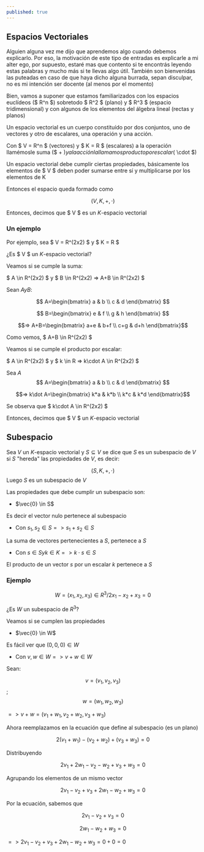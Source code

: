 ```yaml
---
published: true
---
```

## Espacios Vectoriales

Alguien alguna vez me dijo que aprendemos algo cuando debemos explicarlo. Por eso, la motivación de este tipo de entradas es explicarle a mi alter ego, por supuesto, estaré mas que contento si te encontrás leyendo estas palabras y mucho más si te llevas algo útil. También son bienvenidas las puteadas en caso de que haya dicho alguna burrada, sepan disculpar, no es mi intención ser docente (al menos por el momento)

Bien, vamos a suponer que estamos familiarizados con los espacios euclídeos ($ R^n $) sobretodo $ R^2 $ (plano) y $ R^3 $ (espacio tridimensional) y con algunos de los elementos del álgebra lineal (rectas y planos)

Un espacio vectorial es un cuerpo constituído por dos conjuntos, uno de vectores y otro de escalares, una operación y una acción.

Con $ V = R^n $ (vectores) y $ K = R $ (escalares) a la operación llamémosle suma ($ + $)
y a la acción la llamamos producto por escalar ($ \cdot $)

Un espacio vectorial debe cumplir ciertas propiedades, básicamente los elementos de $ V $ deben poder sumarse entre sí y multiplicarse por los elementos de K

Entonces el espacio queda formado como

$$ (V, K, +, \cdot) \label{eq:spc}$$

Entonces, decimos que $ V $ es un $K$-espacio vectorial

### Un ejemplo

Por ejemplo, sea $ V = R^(2x2) $ y $ K = R $

¿Es $ V $ un $K$-espacio vectorial?

Veamos si se cumple la suma:

$ A \in R^(2x2) $ y $ B \in R^(2x2) => A+B \in R^(2x2) $

Sean $A y B$:

$$ A=\begin{bmatrix}
    a & b \\
	c & d
\end{bmatrix} $$

$$ B=\begin{bmatrix}
    e & f \\
	g & h
\end{bmatrix} $$

$$=> A+B=\begin{bmatrix}
              a+e & b+f \\
              c+g & d+h
\end{bmatrix}$$

Como vemos, $ A+B \in R^(2x2) $

Veamos si se cumple el producto por escalar:

$ A \in R^(2x2) $ y $ k \in R => k\cdot A \in R^(2x2) $

Sea $A$
$$ A=\begin{bmatrix}
    a & b \\
	c & d
\end{bmatrix} $$

$$=> k\dot A=\begin{bmatrix}
              k*a & k*b \\
              k*c & k*d
\end{bmatrix}$$

Se observa que $ k\cdot A \in R^(2x2) $

Entonces, decimos que $ V $ un $K$-espacio vectorial

## Subespacio

Sea $V$ un $K$-espacio vectorial y $S\subseteq V$ se dice que $S$ es un subespacio de $V$ si $S$ "hereda" las propiedades de $V$, es decir:

$$ (S, K, +, \cdot) $$ Luego $S$ es un subespacio de $V$

Las propiedades que debe cumplir un subespacio son:

- $\vec{0} \in S$

Es decir el vector nulo pertenece al subespacio

- Con $s_{1},s_{2} \in S => s_{1}+s_{2} \in S$

La suma de vectores pertenecientes a $S$, pertenece a $S$

- Con $s \in S y k \in K => k\cdot s \in S$

El producto de un vector $s$ por un escalar $k$ pertenece a $S$

### Ejemplo

$$ W={(x_1, x_2, x_3) \in R^3 / 2x_1-x_2+x_3=0} $$

¿Es $W$ un subespacio de $R^3$?

Veamos si se cumplen las propiedades

- $\vec{0} \in W$

Es fácil ver que $(0, 0, 0) \in W$

- Con $v,w \in W => v+w \in W$

Sean:

$$v=(v_1, v_2, v_3)$$;
$$w=(w_1, w_2, w_3)$$

$=> v+w=(v_1+w_1, v_2+w_2, v_3+w_3)$

Ahora reemplazamos en la ecuación que define al subespacio (es un plano)

$$2(v_1+w_1)-(v_2+w_2)+(v_3+w_3)=0$$

Distribuyendo

$$2v_1+2w_1-v_2-w_2+v_3+w_3=0$$

Agrupando los elementos de un mismo vector

$$2v_1-v_2+v_3+2w_1-w_2+w_3=0$$

Por la ecuación, sabemos que 

$$2v_1-v_2+v_3=0$$

$$2w_1-w_2+w_3=0$$

$=> 2v_1-v_2+v_3+2w_1-w_2+w_3=0+0=0$









